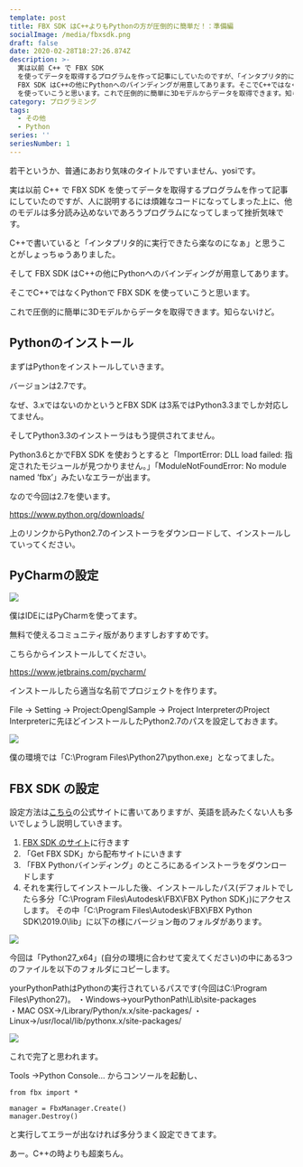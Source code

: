 ```yaml
---
template: post
title: FBX SDK はC++よりもPythonの方が圧倒的に簡単だ！：準備編
socialImage: /media/fbxsdk.png
draft: false
date: 2020-02-28T18:27:26.874Z
description: >-
  実は以前 C++ で FBX SDK
  を使ってデータを取得するプログラムを作って記事にしていたのですが、「インタプリタ的に実行できたら楽なのになぁ」と思うことがしょっちゅうありました。そして
  FBX SDK はC++の他にPythonへのバインディングが用意してあります。そこでC++ではなくPythonで FBX SDK
  を使っていこうと思います。これで圧倒的に簡単に3Dモデルからデータを取得できます。知らないけど。
category: プログラミング
tags:
  - その他
  - Python
series: ''
seriesNumber: 1
---
```

若干というか、普通にあおり気味のタイトルですいません、yosiです。

実は以前 C++ で FBX SDK を使ってデータを取得するプログラムを作って記事にしていたのですが、人に説明するには煩雑なコードになってしまった上に、他のモデルは多分読み込めないであろうプログラムになってしまって挫折気味です。

C++で書いていると「インタプリタ的に実行できたら楽なのになぁ」と思うことがしょっちゅうありました。

そして FBX SDK はC++の他にPythonへのバインディングが用意してあります。

そこでC++ではなくPythonで FBX SDK を使っていこうと思います。

これで圧倒的に簡単に3Dモデルからデータを取得できます。知らないけど。

## Pythonのインストール

まずはPythonをインストールしていきます。

バージョンは2.7です。

なぜ、3.xではないのかというとFBX SDK は3系ではPython3.3までしか対応してません。

そしてPython3.3のインストーラはもう提供されてません。

Python3.6とかでFBX SDK を使おうとすると「ImportError: DLL load failed: 指定されたモジュールが見つかりません。」「ModuleNotFoundError: No module named ‘fbx’」みたいなエラーが出ます。

なので今回は2.7を使います。

<https://www.python.org/downloads/>

上のリンクからPython2.7のインストーラをダウンロードして、インストールしていってください。

## PyCharmの設定

![](/media/SnapCrab_NoName_2018-4-26_1-32-34_No-00.png)

僕はIDEにはPyCharmを使ってます。

無料で使えるコミュニティ版がありますしおすすめです。

こちらからインストールしてください。

<https://www.jetbrains.com/pycharm/>

インストールしたら適当な名前でプロジェクトを作ります。

File -> Setting -> Project:OpenglSample -> Project InterpreterのProject Interpreterに先ほどインストールしたPython2.7のパスを設定しておきます。

![](/media/SnapCrab_NoName_2018-5-13_0-55-50_No-00.png)

僕の環境では「C:\Program Files\Python27\python.exe」となってました。

## FBX SDK の設定

設定方法は[こちら](http://help.autodesk.com/view/FBX/2019/ENU/?guid=FBX_Developer_Help_scripting_with_python_fbx_installing_python_fbx_html)の公式サイトに書いてありますが、英語を読みたくない人も多いでしょうし説明していきます。

1. [FBX SDK のサイト](https://www.autodesk.com/products/fbx/overview?_ga=2.130093775.1571648528.1526120603-488581293.1513270509)に行きます 
2. 「Get FBX SDK」から配布サイトにいきます
3. 「FBX Pythonバインディング」のところにあるインストーラをダウンロードします
4. それを実行してインストールした後、インストールしたパス(デフォルトでしたら多分「C:\Program Files\Autodesk\FBX\FBX Python SDK」)にアクセスします。
   その中「C:\Program Files\Autodesk\FBX\FBX Python SDK\2019.0\lib」に以下の様にバージョン毎のフォルダがあります。

![](/media/SnapCrab_NoName_2018-5-13_1-12-4_No-00.png)

今回は「Python27_x64」(自分の環境に合わせて変えてください)の中にある3つのファイルを以下のフォルダにコピーします。

 yourPythonPathはPythonの実行されているパスです(今回はC:\Program Files\Python27)。
・Windows→yourPythonPath\Lib\site-packages\
・MAC OSX→/Library/Python/x.x/site-packages/ ・Linux→/usr/local/lib/pythonx.x/site-packages/

![](/media/SnapCrab_NoName_2018-5-13_1-22-15_No-00.png)

これで完了と思われます。

Tools ->Python Console… からコンソールを起動し、

```
from fbx import *

manager = FbxManager.Create()
manager.Destroy()
```

と実行してエラーが出なければ多分うまく設定できてます。

あー。C++の時よりも超楽ちん。
